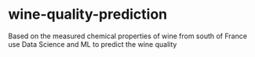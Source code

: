 # wine-quality-prediction
Based on the measured chemical properties of wine from south of France use Data Science and ML to predict the wine quality
